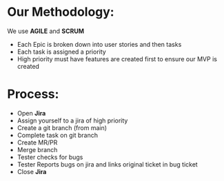 # Our Methodology:

We use **AGILE** and **SCRUM**
+ Each Epic is broken down into user stories and then tasks
+ Each task is assigned a priority
+ High priority must have features are created first to ensure our MVP is created 

# Process:

+ Open **Jira**
+ Assign yourself to a jira of high priority
+ Create a git branch (from main)
+ Complete task on git branch 
+ Create MR/PR
+ Merge branch
+ Tester checks for bugs
+ Tester Reports bugs on jira and links original ticket in bug ticket
+ Close **Jira**
